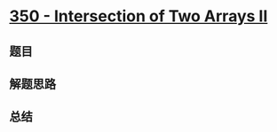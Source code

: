 # [350 - Intersection of Two Arrays II](https://leetcode.com/problems/intersection-of-two-arrays-ii/)

## 题目


## 解题思路


## 总结


